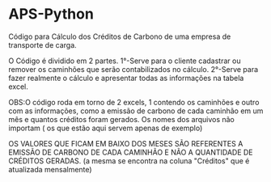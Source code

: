 # APS-Python
Código para Cálculo dos Créditos de Carbono de uma empresa de transporte de carga.

O Código é dividido em 2 partes.
1°-Serve para o cliente cadastrar ou remover os caminhões que serão contabilizados no cálculo.
2°-Serve para fazer realmente o cálculo e apresentar todas as informações na tabela excel.

OBS:O código roda em torno de 2 excels, 1 contendo os caminhões e outro com as informações, como a emissão de carbono de cada caminhão em um mês e quantos créditos foram gerados.  Os nomes dos arquivos não importam ( os que estão aqui servem apenas de exemplo)

OS VALORES QUE FICAM EM BAIXO DOS MESES SÃO REFERENTES A EMISSÃO DE CARBONO DE CADA CAMINHÃO E NÃO A QUANTIDADE DE CRÉDITOS GERADAS.
(a mesma se encontra na coluna "Créditos" que é atualizada mensalmente)
